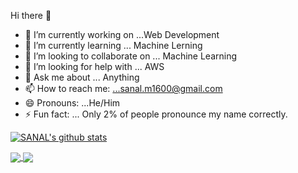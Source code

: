 Hi there 👋



- 🔭 I’m currently working on ...Web Development
- 🌱 I’m currently learning ... Machine Lerning
- 👯 I’m looking to collaborate on ... Machine Learning
- 🤔 I’m looking for help with ... AWS
- 💬 Ask me about ... Anything
- 📫 How to reach me: ...sanal.m1600@gmail.com
- 😄 Pronouns: ...He/Him
- ⚡ Fun fact: ... Only 2% of people pronounce my name correctly. 

[![SANAL's github stats](https://github-readme-stats.vercel.app/api?username=16-sanalmishra)](https://github.com/anuraghazra/github-readme-stats)

<a href="https://github.com/16-sanalmishra/github-readme-stats">
  <img align="center" src="https://github-readme-stats.vercel.app/api/pin/?username=16-sanalmishra&repo=github-readme-stats" />
</a>
<a href="https://github.com/16-sanalmishra/convoychat">
  <img align="center" src="https://github-readme-stats.vercel.app/api/pin/?username=16-sanalmishra&repo=convoychat" />
</a>

